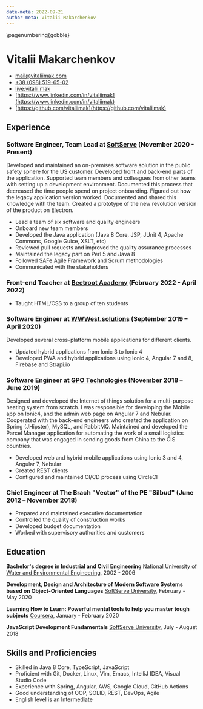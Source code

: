 ```yaml
---
date-meta: 2022-09-21
author-meta: Vitalii Makarchenkov
---
```

\pagenumbering{gobble}
# Vitalii Makarchenkov

- [mail@vitaliimak.com](mailto:mail@vitaliimak.com)
- [+38 (098) 519-65-02](tel:+380985196502)
- [live:vitalii.mak](tel:live:vitalii.mak)
- [https://www.linkedin.com/in/vitaliimak](https://www.linkedin.com/in/vitaliimak)
- [https://github.com/vitaliimak](https://github.com/vitaliimak)

## Experience

### Software Engineer, Team Lead at [SoftServe](https://www.softserveinc.com/) (November 2020 - Present)

Developed and maintained an on-premises software solution in the public safety sphere for the US customer. Developed front and back-end parts of the application.
Supported team members and colleagues from other teams with setting up a development environment. Documented this process that decreased the time people spend on project onboarding.
Figured out how the legacy application version worked. Documented and shared this knowledge with the team.
Created a prototype of the new revolution version of the product on Electron.

- Lead a team of six software and quality engineers
- Onboard new team members
- Developed the Java application (Java 8 Core, JSP, JUnit 4, Apache Commons, Google Guice, XSLT, etc)
- Reviewed pull requests and improved the quality assurance processes
- Maintained the legacy part on Perl 5 and Java 8
- Followed SAFe Agile Framework and Scrum methodologies
- Communicated with the stakeholders

### Front-end Teacher at [Beetroot Academy](https://beetroot.academy/) (February 2022 - April 2022)

- Taught HTML/CSS to a group of ten students

### Software Engineer at [WWWest.solutions](https://wwwest.solutions/) (September 2019 – April 2020)

Developed several cross-platform mobile applications for different clients.

- Updated hybrid applications from Ionic 3 to Ionic 4
- Developed PWA and hybrid applications using Ionic 4, Angular 7 and 8, Firebase and Strapi.io

### Software Engineer at [GPO Technologies](https://www.gpo-tech.com/) (November 2018 – June 2019)
Designed and developed the Internet of things solution for a multi-purpose heating system from scratch. I was responsible for developing the Mobile app on Ionic4, and the admin web page on Angular 7 and Nebular. Cooperated with the back-end engineers who created the application on Spring (JHipster), MySQL, and RabbitMQ.
Maintained and developed the Parcel Manager application for automating the work of a small logistics company that was engaged in sending goods from China to the CIS countries.

- Developed web and hybrid mobile applications using Ionic 3 and 4, Angular 7, Nebular
- Created REST clients
- Configured and maintained CI/CD process using CircleCI

### Chief Engineer at The Brach "Vector" of the PE "Silbud" (June 2012 – November 2018)

- Prepared and maintained executive documentation
- Controlled the quality of construction works
- Developed budget documentation
- Worked with supervisory authorities and customers

## Education

**Bachelor's degree in Industrial and Civil Engineering** [National University of Water and Environmental Engineering](https://nuwm.edu.ua/), 2002 - 2006

**Development, Design and Architecture of Modern Software Systems based on Object-Oriented Languages** [SoftServe University](https://career.softserveinc.com/en-us/university), February - May 2020

**Learning How to Learn: Powerful mental tools to help you master tough subjects** [Coursera](https://www.coursera.org/learn/learning-how-to-learn), January - February 2020

**JavaScript Development Fundamentals** [SoftServe University](https://career.softserveinc.com/en-us/university), July - August 2018

## Skills and Proficiencies
- Skilled in Java 8 Core, TypeScript, JavaScript
- Proficient with Git, Docker, Linux, Vim, Emacs, IntelliJ IDEA, Visual Studio Code
- Experience with Spring, Angular, AWS, Google Cloud, GitHub Actions
- Good understanding of OOP, SOLID, REST, DevOps, Agile
- English level is an Intermediate
